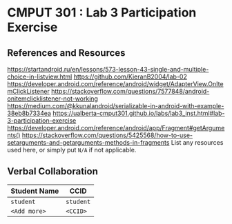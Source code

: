 # CMPUT 301 : Lab 3 Participation Exercise

## References and Resources
https://startandroid.ru/en/lessons/573-lesson-43-single-and-multiple-choice-in-listview.html
https://github.com/KieranB2004/lab-02
https://developer.android.com/reference/android/widget/AdapterView.OnItemClickListener
https://stackoverflow.com/questions/7577848/android-onitemclicklistener-not-working
https://medium.com/@kkunalandroid/serializable-in-android-with-example-38eb8b7334ea
https://ualberta-cmput301.github.io/labs/lab3_inst.html#lab-3-participation-exercise
https://developer.android.com/reference/android/app/Fragment#getArguments()
https://stackoverflow.com/questions/5425568/how-to-use-setarguments-and-getarguments-methods-in-fragments
List any resources used here, or simply put `N/A` if not applicable.

## Verbal Collaboration

| Student Name | CCID      |
| ------------ | --------- |
| `student`    | `student` |
| `<Add more>` | `<CCID>`  |
